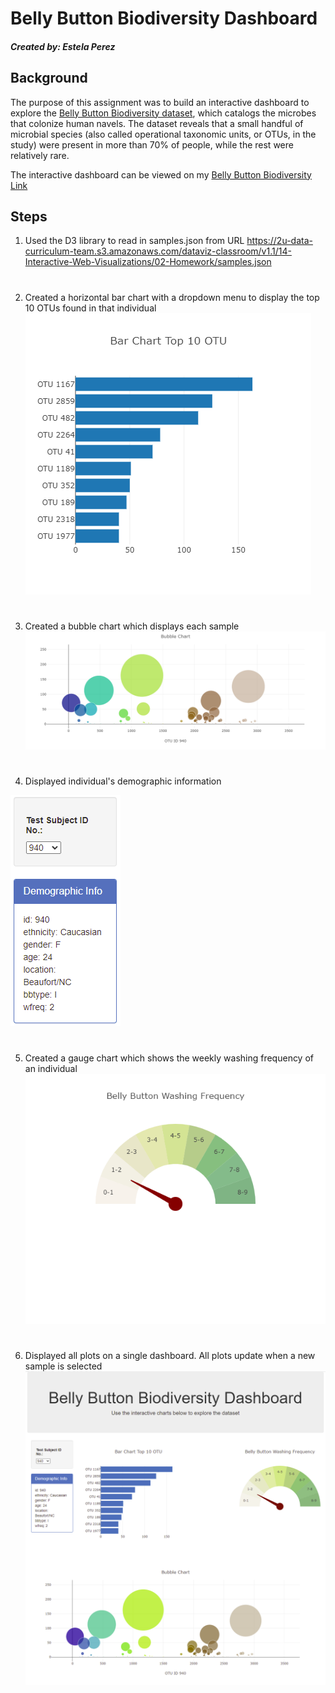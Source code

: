 # Belly Button Biodiversity Dashboard


##### Created by: Estela Perez

##


## Background

The purpose of this assignment was to build an interactive dashboard to explore the [Belly Button Biodiversity dataset](http://robdunnlab.com/projects/belly-button-biodiversity/), which catalogs the microbes that colonize human navels.
The dataset reveals that a small handful of microbial species (also called operational taxonomic units, or OTUs, in the study) were present in more than 70% of people, while the rest were relatively rare.

The interactive dashboard can be viewed on my [Belly Button Biodiversity Link](https://eperez3181.github.io/Belly_Button_Biodiversity_Dashboard/)

## Steps
1) Used the D3 library to read in samples.json from URL https://2u-data-curriculum-team.s3.amazonaws.com/dataviz-classroom/v1.1/14-Interactive-Web-Visualizations/02-Homework/samples.json
#
2) Created a horizontal bar chart with a dropdown menu to display the top 10 OTUs found in that individual
![alt text](images/barchart.png)
#
3) Created a bubble chart which displays each sample
![alt text](images/bubblechart.png)
#
4) Displayed individual's demographic information

![alt text](images/demographic_data.PNG)
#
5) Created a gauge chart which shows the weekly washing frequency of an individual
![alt text](images/gaugechart.png)
#
6) Displayed all plots on a single dashboard. All plots update when a new sample is selected
![alt text](images/dashboard.PNG)





  
